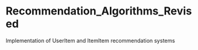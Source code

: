# Recommendation_Algorithms_Revised
Implementation of UserItem and ItemItem recommendation systems 
